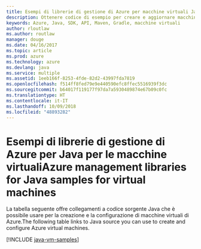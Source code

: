 ```yaml
---
title: Esempi di librerie di gestione di Azure per macchine virtuali Java
description: Ottenere codice di esempio per creare e aggiornare macchine virtuali di Azure con le librerie di gestione di Azure per Java
keywords: Azure, Java, SDK, API, Maven, Gradle, macchine virtuali
author: rloutlaw
ms.author: routlaw
manager: douge
ms.date: 04/16/2017
ms.topic: article
ms.prod: azure
ms.technology: azure
ms.devlang: java
ms.service: multiple
ms.assetid: 1eeb166f-8253-4fde-82d2-43997fda7819
ms.openlocfilehash: f514ff8fed79e9e440590efc8ffec5516939f3dc
ms.sourcegitcommit: b64017f119177f97da7a5930489874e67b09c0fc
ms.translationtype: HT
ms.contentlocale: it-IT
ms.lasthandoff: 10/09/2018
ms.locfileid: "48893282"
---
```

# <a name="azure-management-libraries-for-java-samples-for-virtual-machines"></a><span data-ttu-id="cbb5d-104">Esempi di librerie di gestione di Azure per Java per le macchine virtuali</span><span class="sxs-lookup"><span data-stu-id="cbb5d-104">Azure management libraries for Java samples for virtual machines</span></span>

<span data-ttu-id="cbb5d-105">La tabella seguente offre collegamenti a codice sorgente Java che è possibile usare per la creazione e la configurazione di macchine virtuali di Azure.</span><span class="sxs-lookup"><span data-stu-id="cbb5d-105">The following table links to Java source you can use to create and configure Azure virtual machines.</span></span>

[!INCLUDE [java-vm-samples](includes/java-vm-samples.md)]